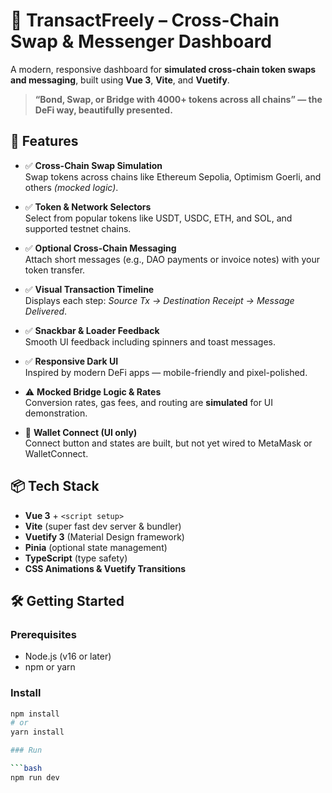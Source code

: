 # 🚀 TransactFreely – Cross-Chain Swap & Messenger Dashboard

A modern, responsive dashboard for **simulated cross-chain token swaps and messaging**, built using **Vue 3**, **Vite**, and **Vuetify**.

> **“Bond, Swap, or Bridge with 4000+ tokens across all chains” — the DeFi way, beautifully presented.**

## 🌟 Features

- ✅ **Cross-Chain Swap Simulation**  
  Swap tokens across chains like Ethereum Sepolia, Optimism Goerli, and others *(mocked logic)*.

- ✅ **Token & Network Selectors**  
  Select from popular tokens like USDT, USDC, ETH, and SOL, and supported testnet chains.

- ✅ **Optional Cross-Chain Messaging**  
  Attach short messages (e.g., DAO payments or invoice notes) with your token transfer.

- ✅ **Visual Transaction Timeline**  
  Displays each step: *Source Tx → Destination Receipt → Message Delivered*.

- ✅ **Snackbar & Loader Feedback**  
  Smooth UI feedback including spinners and toast messages.

- ✅ **Responsive Dark UI**  
  Inspired by modern DeFi apps — mobile-friendly and pixel-polished.

- ⚠️ **Mocked Bridge Logic & Rates**  
  Conversion rates, gas fees, and routing are **simulated** for UI demonstration.

- 🚧 **Wallet Connect (UI only)**  
  Connect button and states are built, but not yet wired to MetaMask or WalletConnect.

## 📦 Tech Stack

- **Vue 3** + `<script setup>`
- **Vite** (super fast dev server & bundler)
- **Vuetify 3** (Material Design framework)
- **Pinia** (optional state management)
- **TypeScript** (type safety)
- **CSS Animations & Vuetify Transitions**

## 🛠️ Getting Started

### Prerequisites
- Node.js (v16 or later)
- npm or yarn

### Install

```bash
npm install
# or
yarn install

### Run

```bash
npm run dev
